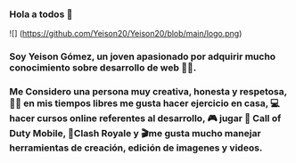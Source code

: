 ### Hola a todos 👋 
![] (https://github.com/Yeison20/Yeison20/blob/main/logo.png)

### Soy Yeison Gómez, un joven apasionado por adquirir mucho conocimiento sobre desarrollo de web 🧑‍💻.

### Me Considero una persona muy creativa, honesta y respetosa, 🏋️‍♂️ en mis tiempos libres me gusta hacer ejercicio en casa, 💻hacer cursos online referentes al desarrollo, 🎮 jugar 📱 Call of Duty Mobile, 📱Clash Royale y 🎬me gusta mucho manejar herramientas de creación, edición de imagenes y videos.

